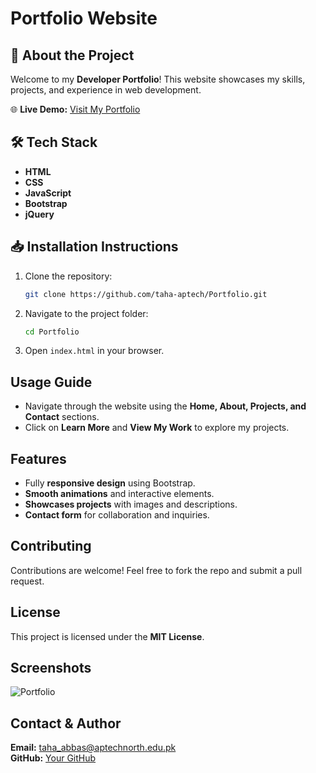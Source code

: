 # Portfolio Website

## 🚀 About the Project
Welcome to my **Developer Portfolio**! This website showcases my skills, projects, and experience in web development.

🌐 **Live Demo:** [Visit My Portfolio](https://taha-aptech.github.io/Portfolio/)

## 🛠 Tech Stack
- **HTML**
- **CSS**
- **JavaScript**
- **Bootstrap**
- **jQuery**

## 📥 Installation Instructions
1. Clone the repository:
   ```bash
   git clone https://github.com/taha-aptech/Portfolio.git
   ```
2. Navigate to the project folder:
   ```bash
   cd Portfolio
   ```
3. Open `index.html` in your browser.

## Usage Guide
- Navigate through the website using the **Home, About, Projects, and Contact** sections.
- Click on **Learn More** and **View My Work** to explore my projects.

## Features
- Fully **responsive design** using Bootstrap.
- **Smooth animations** and interactive elements.
- **Showcases projects** with images and descriptions.
- **Contact form** for collaboration and inquiries.

## Contributing
Contributions are welcome! Feel free to fork the repo and submit a pull request.

##  License
This project is licensed under the **MIT License**.

## Screenshots
![Portfolio](https://github.com/user-attachments/assets/ee8c7563-9799-4089-9ff0-ea6d8bf037ed)

## Contact & Author
**Email:** taha_abbas@aptechnorth.edu.pk
<br>
**GitHub:** [Your GitHub](https://github.com/taha-aptech)

